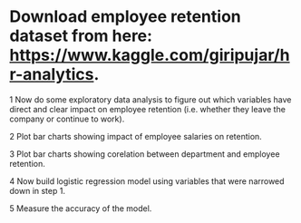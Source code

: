 # Download employee retention dataset from here: https://www.kaggle.com/giripujar/hr-analytics.

1 Now do some exploratory data analysis to figure out which variables have direct and clear impact on employee retention (i.e. whether they leave the company or continue to work).

2 Plot bar charts showing impact of employee salaries on retention.

3 Plot bar charts showing corelation between department and employee retention.

4 Now build logistic regression model using variables that were narrowed down in step 1.

5 Measure the accuracy of the model.
